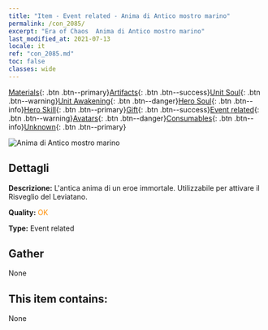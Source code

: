 ```yaml
---
title: "Item - Event related - Anima di Antico mostro marino"
permalink: /con_2085/
excerpt: "Era of Chaos  Anima di Antico mostro marino"
last_modified_at: 2021-07-13
locale: it
ref: "con_2085.md"
toc: false
classes: wide
---
```

 [Materials](/ItemsIT/){: .btn .btn--primary}[Artifacts](/ItemsIT/Artifacts/){: .btn .btn--success}[Unit Soul](/ItemsIT/UnitSoul/){: .btn .btn--warning}[Unit Awakening](/ItemsIT/UnitAwakening/){: .btn .btn--danger}[Hero Soul](/ItemsIT/HeroSoul/){: .btn .btn--info}[Hero Skill](/ItemsIT/HeroSkill/){: .btn .btn--primary}[Gift](/ItemsIT/Gift/){: .btn .btn--success}[Event related](/ItemsIT/Events/){: .btn .btn--warning}[Avatars](/ItemsIT/Avatars/){: .btn .btn--danger}[Consumables](/ItemsIT/Consumables/){: .btn .btn--info}[Unknown](/ItemsIT/Unknown/){: .btn .btn--primary}

 ![Anima di Antico mostro marino](/images/t/juexing_9908.png)

## Dettagli
 **Descrizione:** L'antica anima di un eroe immortale. Utilizzabile per attivare il Risveglio del Leviatano.

 **Quality:** <span style="color: #FF8C00">OK</span>

 **Type:** Event related

## Gather

  None

## This item contains:

  None

